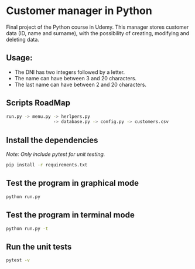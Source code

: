 # Customer manager in Python
Final project of the Python course in Udemy.
This manager stores customer data (ID, name and surname), with the possibility of creating, modifying and deleting data.

## Usage:

* The DNI has two integers followed by a letter.
* The name can have between 3 and 20 characters.
* The last name can have between 2 and 20 characters.


## Scripts RoadMap
```bash
run.py -> menu.py -> herlpers.py
                  -> database.py -> config.py -> customers.csv
```

## Install the dependencies

_Note: Only include pytest for unit testing._

```bash
pip install -r requirements.txt
```

## Test the program in graphical mode

```bash
python run.py
```

## Test the program in terminal mode

```bash
python run.py -t
```

## Run the unit tests

```bash
pytest -v
```